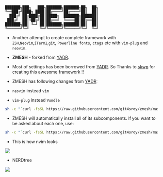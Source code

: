 ```
███████╗███╗   ███╗███████╗███████╗██╗  ██╗
╚══███╔╝████╗ ████║██╔════╝██╔════╝██║  ██║
  ███╔╝ ██╔████╔██║█████╗  ███████╗███████║
 ███╔╝  ██║╚██╔╝██║██╔══╝  ╚════██║██╔══██║
███████╗██║ ╚═╝ ██║███████╗███████║██║  ██║
╚══════╝╚═╝     ╚═╝╚══════╝╚══════╝╚═╝  ╚═╝
```

* Another attempt to create complete framework with `ZSH`,`NeoVim`,`iTerm2`,`git`, `Powerline fonts`, `ctags` etc with `vim-plug` and `neovim`.
* __ZMESH__ - forked from [YADR](https://github.com/skwp/dotfiles.git).

* Most of settings has been borrowed from [YADR](https://github.com/skwp/dotfiles.git). So Thanks to [skwp](https://github.com/skwp) for creating this awesome framework !!

* ZMESH has following changes from [YADR](https://github.com/skwp/dotfiles.git):
* `neovim` instead `vim`
* `vim-plug` instead `Vundle`

```bash
sh -c "`curl -fsSL https://raw.githubusercontent.com/git4sroy/zmesh/master/install.sh`"
```

* ZMESH will automatically install all of its subcomponents. If you want to be asked
about each one, use:

```bash
sh -c "`curl -fsSL https://raw.githubusercontent.com/git4sroy/zmesh/master/install.sh`" -s ask
```
* This is how nvim looks
<img src=http://i.imgur.com/xJ9SLLm.jpg>

* NERDtree
<img src=http://i.imgur.com/uQwpMUG.jpg>
